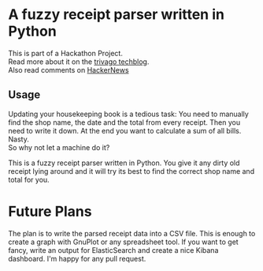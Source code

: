 # A fuzzy receipt parser written in Python

This is part of a Hackathon Project.  
Read more about it on the [trivago techblog](http://tech.trivago.com/2015/10/06/python_receipt_parser/).  
Also read comments on [HackerNews](https://news.ycombinator.com/item?id=10338199)

## Usage
Updating your housekeeping book is a tedious task: You need to manually find the shop name, the date and the total from every receipt. Then you need to write it down. At the end you want to calculate a sum of all bills. Nasty.  
So why not let a machine do it?

This is a fuzzy receipt parser written in Python. You give it any dirty old receipt lying around and it will try its best to find the correct shop name and total for you.

# Future Plans

The plan is to write the parsed receipt data into a CSV file. This is enough to create a graph with GnuPlot or any spreadsheet tool. If you want to get fancy, write an output for ElasticSearch and create a nice Kibana dashboard. I'm happy for any pull request.


